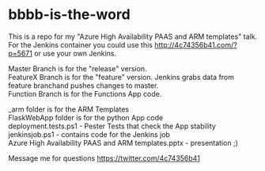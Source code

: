 # bbbb-is-the-word

This is a repo for my "Azure High Availability PAAS and ARM templates" talk. For the Jenkins container you could use this http://4c74356b41.com/?p=5671 or use your own Jenkins.

Master Branch is for the "release" version.  
FeatureX Branch is for the "feature" version. Jenkins grabs data from feature branchand pushes changes to master.  
Function Branch is for the Functions App code.

_arm folder is for the ARM Templates  
FlaskWebApp folder is for the python App code  
deployment.tests.ps1 - Pester Tests that check the App stability  
jenkinsjob.ps1 - contains code for the Jenkins job  
Azure High Availability PAAS and ARM templates.pptx - presentation ;)

Message me for questions https://twitter.com/4c74356b41
